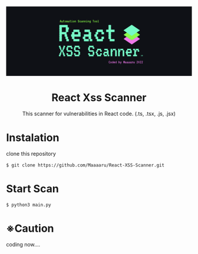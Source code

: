 <p align="center">
  <img src="docs/imgs/logo_react_xss_scanner.png" width="800">
</p>

<h1 align="center">
React Xss Scanner
</h1>

<p align="center">
This scanner for vulnerabilities in React code. (.ts, .tsx, .js, .jsx)
</p>

# Instalation

clone this repository

```
$ git clone https://github.com/Maaaaru/React-XSS-Scanner.git
```

# Start Scan

```
$ python3 main.py
```

# ※Caution

coding now....
